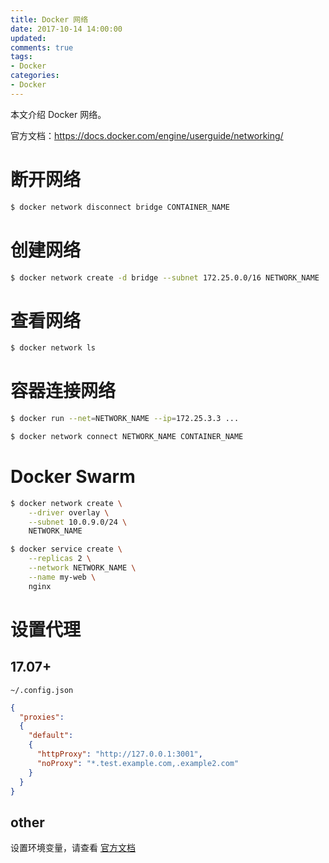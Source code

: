 ```yaml
---
title: Docker 网络
date: 2017-10-14 14:00:00
updated:
comments: true
tags:
- Docker
categories:
- Docker
---
```


本文介绍 Docker 网络。

官方文档：https://docs.docker.com/engine/userguide/networking/

<!--more-->

# 断开网络

```bash
$ docker network disconnect bridge CONTAINER_NAME
```

# 创建网络

```bash
$ docker network create -d bridge --subnet 172.25.0.0/16 NETWORK_NAME
```

# 查看网络

```bash
$ docker network ls
```

# 容器连接网络

```bash
$ docker run --net=NETWORK_NAME --ip=172.25.3.3 ...

$ docker network connect NETWORK_NAME CONTAINER_NAME
```

# Docker Swarm

```bash
$ docker network create \
    --driver overlay \
    --subnet 10.0.9.0/24 \
    NETWORK_NAME

$ docker service create \
    --replicas 2 \
    --network NETWORK_NAME \
    --name my-web \
    nginx    
```

# 设置代理

## 17.07+

`~/.config.json`

```json
{
  "proxies":
  {
    "default":
    {
      "httpProxy": "http://127.0.0.1:3001",
      "noProxy": "*.test.example.com,.example2.com"
    }
  }
}
```

## other

设置环境变量，请查看 [官方文档](https://docs.docker.com/engine/userguide/networking/#use-a-proxy-server-with-containers)
